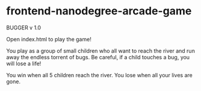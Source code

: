frontend-nanodegree-arcade-game
===============================

BUGGER v 1.0

Open index.html to play the game!

You play as a group of small children who all want to reach the river and run away the endless torrent of bugs.
Be careful, if a child touches a bug, you will lose a life!

You win when all 5 children reach the river.
You lose when all your lives are gone.